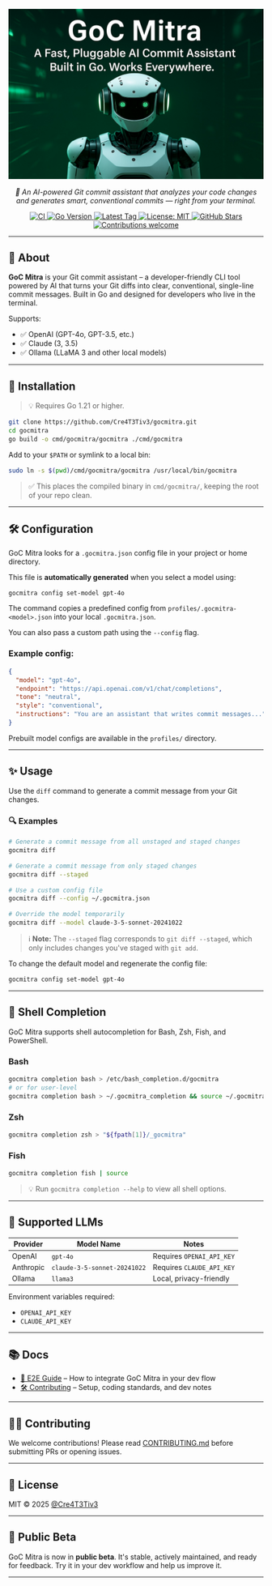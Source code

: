 <p align="center">
  <a href="https://github.com/Cre4T3Tiv3/gocmitra" target="_blank">
    <img src="https://raw.githubusercontent.com/Cre4T3Tiv3/gocmitra/main/docs/assets/gocmitra_v0.1.0.jpg" alt="GoC Mitra social preview" width="640"/>
  </a>
</p>

<p align="center"><em>
🧠 An AI-powered Git commit assistant that analyzes your code changes and generates smart, conventional commits — right from your terminal.
</em></p>

<p align="center">
  <a href="https://github.com/Cre4T3Tiv3/gocmitra/actions/workflows/ci.yml?query=branch%3Amain" target="_blank">
    <img src="https://github.com/Cre4T3Tiv3/gocmitra/actions/workflows/ci.yml/badge.svg?branch=main" alt="CI">
  </a>
  <a href="https://www.go.dev/dl/" target="_blank">
    <img src="https://img.shields.io/badge/Go-1.21+-blue" alt="Go Version">
  </a>
  <a href="https://github.com/Cre4T3Tiv3/gocmitra/tags" target="_blank">
    <img src="https://img.shields.io/github/v/tag/Cre4T3Tiv3/gocmitra" alt="Latest Tag">
  </a>
  <a href="https://github.com/Cre4T3Tiv3/gocmitra/blob/main/LICENSE" target="_blank">
    <img src="https://img.shields.io/badge/license-MIT-blue.svg" alt="License: MIT">
  </a>
  <a href="https://github.com/Cre4T3Tiv3/gocmitra/stargazers" target="_blank">
    <img src="https://img.shields.io/github/stars/Cre4T3Tiv3/gocmitra?style=social" alt="GitHub Stars">
  </a>
  <a href="#contributing" target="_blank">
    <img src="https://img.shields.io/badge/contributions-welcome-brightgreen.svg" alt="Contributions welcome">
  </a>
</p>

---

## 🚀 About

**GoC Mitra** is your Git commit assistant – a developer-friendly CLI tool powered by AI that turns your Git diffs into clear, conventional, single-line commit messages. Built in Go and designed for developers who live in the terminal.

Supports:
- ✅ OpenAI (GPT-4o, GPT-3.5, etc.)
- ✅ Claude (3, 3.5)
- ✅ Ollama (LLaMA 3 and other local models)

---

## 🔧 Installation

> 💡 Requires Go 1.21 or higher.

```bash
git clone https://github.com/Cre4T3Tiv3/gocmitra.git
cd gocmitra
go build -o cmd/gocmitra/gocmitra ./cmd/gocmitra
````

Add to your `$PATH` or symlink to a local bin:

```bash
sudo ln -s $(pwd)/cmd/gocmitra/gocmitra /usr/local/bin/gocmitra
```

> ✅ This places the compiled binary in `cmd/gocmitra/`, keeping the root of your repo clean.

---

## 🛠️ Configuration

GoC Mitra looks for a `.gocmitra.json` config file in your project or home directory.

This file is **automatically generated** when you select a model using:

```bash
gocmitra config set-model gpt-4o
```

The command copies a predefined config from `profiles/.gocmitra-<model>.json` into your local `.gocmitra.json`.

You can also pass a custom path using the `--config` flag.

### Example config:

```json
{
  "model": "gpt-4o",
  "endpoint": "https://api.openai.com/v1/chat/completions",
  "tone": "neutral",
  "style": "conventional",
  "instructions": "You are an assistant that writes commit messages..."
}
```

Prebuilt model configs are available in the `profiles/` directory.

---

## ✨ Usage

Use the `diff` command to generate a commit message from your Git changes.

### 🔍 Examples

```bash
# Generate a commit message from all unstaged and staged changes
gocmitra diff
```

```bash
# Generate a commit message from only staged changes
gocmitra diff --staged
```

```bash
# Use a custom config file
gocmitra diff --config ~/.gocmitra.json
```

```bash
# Override the model temporarily
gocmitra diff --model claude-3-5-sonnet-20241022
```

> ℹ️ **Note:** The `--staged` flag corresponds to `git diff --staged`, which only includes changes you've staged with `git add`.

To change the default model and regenerate the config file:

```bash
gocmitra config set-model gpt-4o
```

---

## 🔁 Shell Completion

GoC Mitra supports shell autocompletion for Bash, Zsh, Fish, and PowerShell.

### Bash

```bash
gocmitra completion bash > /etc/bash_completion.d/gocmitra
# or for user-level
gocmitra completion bash > ~/.gocmitra_completion && source ~/.gocmitra_completion
```

### Zsh

```bash
gocmitra completion zsh > "${fpath[1]}/_gocmitra"
```

### Fish

```bash
gocmitra completion fish | source
```

> 💡 Run `gocmitra completion --help` to view all shell options.

---

## 🧠 Supported LLMs

| Provider  | Model Name                   | Notes                     |
| --------- | ---------------------------- | ------------------------- |
| OpenAI    | `gpt-4o`                     | Requires `OPENAI_API_KEY` |
| Anthropic | `claude-3-5-sonnet-20241022` | Requires `CLAUDE_API_KEY` |
| Ollama    | `llama3`                     | Local, privacy-friendly   |

Environment variables required:

* `OPENAI_API_KEY`
* `CLAUDE_API_KEY`

---

## 📚 Docs

* [🔄 E2E Guide](docs/E2E-Guide.md) – How to integrate GoC Mitra in your dev flow
* [🛠️ Contributing](CONTRIBUTING.md) – Setup, coding standards, and dev notes

---

## 🧑‍💻 Contributing

We welcome contributions! Please read [CONTRIBUTING.md](CONTRIBUTING.md) before submitting PRs or opening issues.

---

## 🧾 License

MIT © 2025 [@Cre4T3Tiv3](https://github.com/Cre4T3Tiv3)

---

## 📣 Public Beta

GoC Mitra is now in **public beta**. It's stable, actively maintained, and ready for feedback. Try it in your dev workflow and help us improve it.

---
